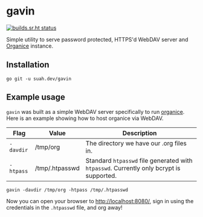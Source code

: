 # gavin

[![builds.sr.ht status](https://builds.sr.ht/~qbit/gavin.svg)](https://builds.sr.ht/~qbit/gavin?)

Simple utility to serve password protected, HTTPS'd  WebDAV server and
[Organice](https://github.com/200ok-ch/organice) instance.

## Installation

```
go git -u suah.dev/gavin
```

## Example usage

`gavin` was built as a simple WebDAV server specifically to run
[organice](https://github.com/200ok-ch/organice). Here is an example showing how
to host organice via WebDAV.

| Flag      | Value               | Description                                                                             |
|-----------|---------------------|-----------------------------------------------------------------------------------------|
| `-davdir` | /tmp/org            | The directory we have our .org files in.                                                |
| `-htpass` | /tmp/.htpasswd      | Standard `htpasswd` file generated with `htpasswd`. Currently only bcrypt is supported. |

```
gavin -davdir /tmp/org -htpass /tmp/.htpasswd 
```

Now you can open your browser to
[http://localhost:8080/](http://localhost:8080/), sign in using the credentials
in the `.htpasswd` file, and org away!
